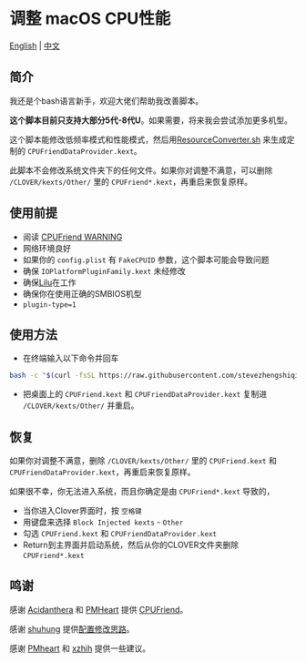 # 调整 macOS CPU性能

[English](README.md) | [中文](README-CN.md)

## 简介

我还是个bash语言新手，欢迎大佬们帮助我改善脚本。

<b>这个脚本目前只支持大部分5代-8代U</b>。如果需要，将来我会尝试添加更多机型。

这个脚本能修改低频率模式和性能模式，然后用[ResourceConverter.sh](https://github.com/acidanthera/CPUFriend/tree/master/ResourceConverter) 来生成定制的 `CPUFriendDataProvider.kext`。

此脚本不会修改系统文件夹下的任何文件。如果你对调整不满意，可以删除 `/CLOVER/kexts/Other/` 里的 `CPUFriend*.kext`，再重启来恢复原样。


## 使用前提

- 阅读 [CPUFriend WARNING](https://github.com/acidanthera/CPUFriend/blob/master/Instructions.md#warning)
- 网络环境良好
- 如果你的 `config.plist` 有 `FakeCPUID` 参数，这个脚本可能会导致问题
- 确保 `IOPlatformPluginFamily.kext` 未经修改
- 确保[Lilu](https://github.com/acidanthera/Lilu)在工作
- 确保你在使用正确的SMBIOS机型
- `plugin-type=1`


## 使用方法

- 在终端输入以下命令并回车

```bash
bash -c "$(curl -fsSL https://raw.githubusercontent.com/stevezhengshiqi/one-key-cpufriend/master/one-key-cpufriend_cn.sh)"
```

- 把桌面上的 `CPUFriend.kext` 和 `CPUFriendDataProvider.kext` 复制进 `/CLOVER/kexts/Other/` 并重启。


## 恢复

如果你对调整不满意，删除 `/CLOVER/kexts/Other/` 里的 `CPUFriend.kext` 和 `CPUFriendDataProvider.kext`，再重启来恢复原样。

如果很不幸，你无法进入系统，而且你确定是由 `CPUFriend*.kext` 导致的，

 - 当你进入Clover界面时，按 `空格键` 
 - 用键盘来选择 `Block Injected kexts` - `Other` 
 - 勾选 `CPUFriend.kext` 和 `CPUFriendDataProvider.kext`
 - Return到主界面并启动系统，然后从你的CLOVER文件夹删除 `CPUFriend*.kext`


## 鸣谢

感谢 [Acidanthera](https://github.com/acidanthera) 和 [PMHeart](https://github.com/PMHeart) 提供 [CPUFriend](https://github.com/acidanthera/CPUFriend)。

感谢 [shuhung](https://www.tonymacx86.com/members/shuhung.957282) 提供[配置修改思路](https://www.tonymacx86.com/threads/skylake-hwp-enable.214915/page-7)。

感谢 [PMheart](https://github.com/PMheart) 和 [xzhih](https://github.com/xzhih) 提供一些建议。
